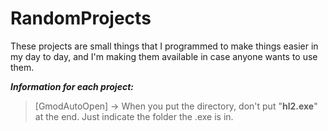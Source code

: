 # RandomProjects

These projects are small things that I programmed to make things easier in my day to day, and I'm making them available in case anyone wants to use them.

***Information for each project:***
> [GmodAutoOpen] → When you put the directory, don't put "**hl2.exe**" at the end. Just indicate the folder the .exe is in.
